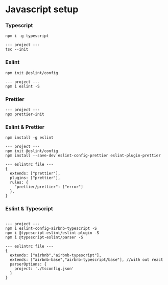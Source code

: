 # Javascript setup

### Typescript
```
npm i -g typescript

--- project ---
tsc --init
```

### Eslint
```
npm init @eslint/config

--- project ---
npm i eslint -S
```

### Prettier
```
--- project ---
npx prettier-init
```

### Eslint & Prettier
```
npm install -g eslint

--- project ---
npm init @eslint/config
npm install --save-dev eslint-config-prettier eslint-plugin-prettier

--- eslintrc file ---
{
  extends: ["prettier"],
  plugins: ["prettier"],
  rules: {
    "prettier/prettier": ["error"]
  },
}
```

### Eslint & Typescript
```

--- project ---
npm i eslint-config-airbnb-typescript -S
npm i @typescript-eslint/eslint-plugin -S
npm i @typescript-eslint/parser -S

--- eslintrc file ---
{
  extends: ["airbnb","airbnb-typescript"],
  extends: ["airbnb-base","airbnb-typescript/base"], //with out react
  parserOptions: {
    project: './tsconfig.json'
  }
}
```

